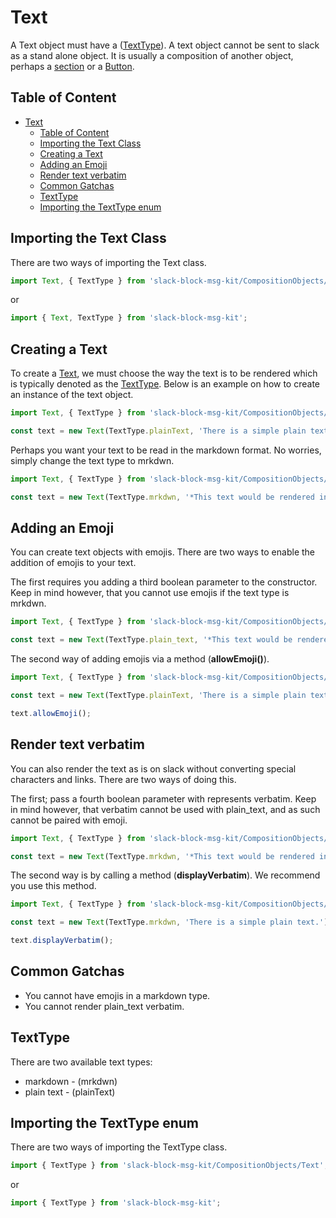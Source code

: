 # Text

A Text object must have a ([TextType](#TextType)). A text object cannot be sent to slack as a stand alone object. It is usually a composition of another object, perhaps a [section](https://github.com/IyiKuyoro/slack-block-msg-kit/blob/master/Docs/Blocks/Section.md) or a [Button](https://github.com/IyiKuyoro/slack-block-msg-kit/blob/master/Docs/BlockElements/ButtonElement.md).

## Table of Content

- [Text](#Text)
  - [Table of Content](#Table-of-Content)
  - [Importing the Text Class](#Importing-the-Text-Class)
  - [Creating a Text](#Creating-a-Text)
  - [Adding an Emoji](#Adding-an-Emoji)
  - [Render text verbatim](#Render-text-verbatim)
  - [Common Gatchas](#Common-Gatchas)
  - [TextType](#TextType)
  - [Importing the TextType enum](#Importing-the-TextType-enum)

## Importing the Text Class

There are two ways of importing the Text class.

```javascript
import Text, { TextType } from 'slack-block-msg-kit/CompositionObjects/Text';
```

or

```javascript
import { Text, TextType } from 'slack-block-msg-kit';
```

## Creating a Text

To create a [Text](https://api.slack.com/reference/messaging/composition-objects#text), we must choose the way the text is to be rendered which is typically denoted as the [TextType](#TextType). Below is an example on how to create an instance of the text object.

```javascript
import Text, { TextType } from 'slack-block-msg-kit/CompositionObjects/Text';

const text = new Text(TextType.plainText, 'There is a simple plain text.');
```

Perhaps you want your text to be read in the markdown format. No worries, simply change the text type to mrkdwn.

```javascript
import Text, { TextType } from 'slack-block-msg-kit/CompositionObjects/Text';

const text = new Text(TextType.mrkdwn, '*This text would be rendered in bold.*');
```

## Adding an Emoji

You can create text objects with emojis. There are two ways to enable the addition of emojis to your text.

The first requires you adding a third boolean parameter to the constructor. Keep in mind however, that you cannot use emojis if the text type is mrkdwn.

```javascript
import Text, { TextType } from 'slack-block-msg-kit/CompositionObjects/Text';

const text = new Text(TextType.plain_text, '*This text would be rendered in bold.*', true);
```

The second way of adding emojis via a method (**allowEmoji()**).

```javascript
import Text, { TextType } from 'slack-block-msg-kit/CompositionObjects/Text';

const text = new Text(TextType.plainText, 'There is a simple plain text.');

text.allowEmoji();
```

## Render text verbatim

You can also render the text as is on slack without converting special characters and links. There are two ways of doing this.

The first; pass a fourth boolean parameter with represents verbatim. Keep in mind however, that verbatim cannot be used with plain_text, and as such cannot be paired with emoji.

```javascript
import Text, { TextType } from 'slack-block-msg-kit/CompositionObjects/Text';

const text = new Text(TextType.mrkdwn, '*This text would be rendered in bold.*', false, true);
```

The second way is by calling a method (**displayVerbatim**). We recommend you use this method.

```javascript
import Text, { TextType } from 'slack-block-msg-kit/CompositionObjects/Text';

const text = new Text(TextType.mrkdwn, 'There is a simple plain text.');

text.displayVerbatim();
```

## Common Gatchas

- You cannot have emojis in a markdown type.
- You cannot render plain_text verbatim.

## TextType

There are two available text types:

- markdown - (mrkdwn)
- plain text - (plainText)

## Importing the TextType enum

There are two ways of importing the TextType class.

```javascript
import { TextType } from 'slack-block-msg-kit/CompositionObjects/Text';
```

or

```javascript
import { TextType } from 'slack-block-msg-kit';
```
